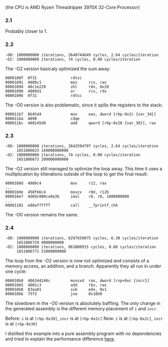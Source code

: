 (the CPU is AMD Ryzen Threadripper 3970X 32-Core Processor)

### 2.1

Probably closer to 1.

### 2.2

```
-O0: 1000000000 iterations, 2640744649 cycles, 2.64 cycles/iteration
-O2: 1000000000 iterations, 74 cycles, 0.00 cycles/iteration
```

The -O2 version basicaly optimized the sum away:

```
0000108f  0f31               rdtsc
00001091  4889c1             mov     rcx, rax
00001094  48c1e220           shl     rdx, 0x20
00001098  4809d1             or      rcx, rdx
0000109b  0f31               rdtsc
```

The -O0 version is also problematic, since it spills the registers to the stack:

```
000011b7  8b45d4             mov     eax, dword [rbp-0x2c {var_34}]
000011ba  4898               cdqe
000011bc  480145d8           add     qword [rbp-0x28 {var_30}], rax
```

### 2.3

```
-O0: 1000000000 iterations, 2642594797 cycles, 2.64 cycles/iteration
     1651806633 169000000000
-O2: 1000000000 iterations, 74 cycles, 0.00 cycles/iteration
     1651806673 209000000000
```

The -O2 version still managed to optimize the loop away.
This time it uses a multiplication by kIterations outside of the loop
to get the final result:

```
0000108d  4989c4             mov     r12, rax
...
000010de  450fb6c4           movzx   r8d, r12b
000010e7  4d69c000ca9a3b     imul    r8, r8, 1000000000
...
00001101  e86affffff         call    __fprintf_chk
```


The -O0 version remains the same.

### 2.4

```
-O0: 1000000000 iterations, 6297658075 cycles, 6.30 cycles/iteration
     1651806729 9000000000
-O2: 1000000000 iterations, 861000915 cycles, 0.86 cycles/iteration
     1651806771 51000000000
```

The loop from the -O2 version is now not optimized and consists of
a memory access, an addition, and a branch. Apparently they all run
in under one cycle:

```
000010b0  486344240c         movsxd  rax, dword [rsp+0xc {incr}]
000010b5  4801c3             add     rbx, rax
000010b8  83ea01             sub     edx, 0x1
000010bb  75f3               jne     0x10b0
```

The slowdown in the -O0 version is absolutely baffling. The only
change in the generated assembly is the different memory placement
of `i` and `incr`.

Before: `i` is at `[rbp-0x30]`, `incr` is at `[rbp-0x2c]`
Now:    `i` is at `[rbp-0x2c]`, `incr` is at `[rbp-0x30]`

I distilled this example into a pure assembly program with no dependencies and tried to explain the performance difference [here](/mystery1_24_amd_puzzler/).